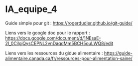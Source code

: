 # IA_equipe_4

Guide simple pour git : https://rogerdudler.github.io/git-guide/

Liens vers le google doc pour le rapport : https://docs.google.com/document/d/1NEsaE-2I_0CilgjQysCEPNL2vnDaqdMm5BCH5ouLWQ8/edit

Liens vers les ressources du gidue alimentaire : https://guide-alimentaire.canada.ca/fr/ressources-pour-alimentation-saine/ 